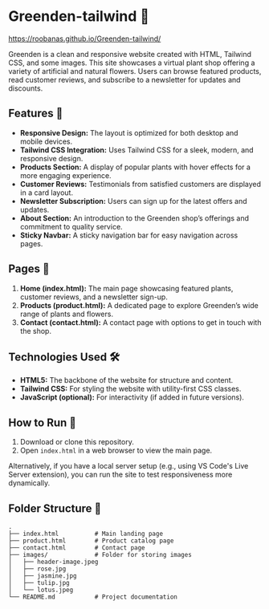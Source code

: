 # Greenden-tailwind 🌿
https://roobanas.github.io/Greenden-tailwind/

Greenden is a clean and responsive website created with HTML, Tailwind CSS, and some images. This site showcases a virtual plant shop offering a variety of artificial and natural flowers. Users can browse featured products, read customer reviews, and subscribe to a newsletter for updates and discounts.

## Features 🌱

- **Responsive Design:** The layout is optimized for both desktop and mobile devices.
- **Tailwind CSS Integration:** Uses Tailwind CSS for a sleek, modern, and responsive design.
- **Products Section:** A display of popular plants with hover effects for a more engaging experience.
- **Customer Reviews:** Testimonials from satisfied customers are displayed in a card layout.
- **Newsletter Subscription:** Users can sign up for the latest offers and updates.
- **About Section:** An introduction to the Greenden shop’s offerings and commitment to quality service.
- **Sticky Navbar:** A sticky navigation bar for easy navigation across pages.

## Pages 📄

1. **Home (index.html):** The main page showcasing featured plants, customer reviews, and a newsletter sign-up.
2. **Products (product.html):** A dedicated page to explore Greenden’s wide range of plants and flowers.
3. **Contact (contact.html):** A contact page with options to get in touch with the shop.

## Technologies Used 🛠️

- **HTML5:** The backbone of the website for structure and content.
- **Tailwind CSS:** For styling the website with utility-first CSS classes.
- **JavaScript (optional):** For interactivity (if added in future versions).

## How to Run 🚀

1. Download or clone this repository.
2. Open `index.html` in a web browser to view the main page.

Alternatively, if you have a local server setup (e.g., using VS Code's Live Server extension), you can run the site to test responsiveness more dynamically.

## Folder Structure 📁

```plaintext
.
├── index.html          # Main landing page
├── product.html        # Product catalog page
├── contact.html        # Contact page
├── images/             # Folder for storing images
│   ├── header-image.jpeg
│   ├── rose.jpg
│   ├── jasmine.jpg
│   ├── tulip.jpg
│   └── lotus.jpeg
└── README.md           # Project documentation


